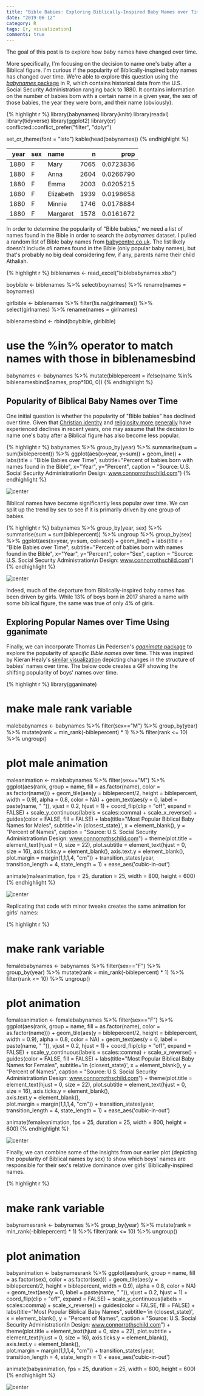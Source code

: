 ```yaml
---
title: "Bible Babies: Exploring Biblically-Inspired Baby Names over Time"
date: "2019-06-12"
category: R
tags: [r, visualization]
comments: true
---
```


The goal of this post is to explore how baby names have changed over time. 

More specifically, I'm focusing on the decision to name one's baby after a Biblical figure. I'm curious if the popularity of Biblically-inspired baby names has changed over time. We're able to explore this question using the [*babynames* package](https://cran.r-project.org/web/packages/babynames/babynames.pdf) in R, which contains historical data from the U.S. Social Security Administration ranging back to 1880. It contains information on the number of babies born with a certain name in a given year, the sex of those babies, the year they were born, and their name (obviously).




{% highlight r %}
library(babynames)
library(knitr)
library(readxl)
library(tidyverse)
library(ggplot2)
library(cr)
conflicted::conflict_prefer("filter", "dplyr")

set_cr_theme(font = "lato")
kable(head(babynames))
{% endhighlight %}



| year|sex |name      |    n|      prop|
|----:|:---|:---------|----:|---------:|
| 1880|F   |Mary      | 7065| 0.0723836|
| 1880|F   |Anna      | 2604| 0.0266790|
| 1880|F   |Emma      | 2003| 0.0205215|
| 1880|F   |Elizabeth | 1939| 0.0198658|
| 1880|F   |Minnie    | 1746| 0.0178884|
| 1880|F   |Margaret  | 1578| 0.0161672|

In order to determine the popularity of "Bible babies," we need a list of names found in the Bible in order to search the *babynames* dataset. I pulled a random list of Bible baby names from [babycentre.co.uk](https://www.babycentre.co.uk/a1025984/baby-names-from-the-bible). The list likely doesn't include *all* names found in the Bible (only popular baby names), but that's probably no big deal considering few, if any, parents name their child Athaliah. 


{% highlight r %}
biblenames <- read_excel("biblebabynames.xlsx")

boybible <- biblenames %>% 
  select(boynames) %>% 
  rename(names = boynames)

girlbible <- biblenames %>% 
  filter(!is.na(girlnames)) %>% 
  select(girlnames) %>% 
  rename(names = girlnames)

biblenamesbind <- rbind(boybible, girlbible)

# use the %in% operator to match names with those in biblenamesbind
babynames <- babynames %>%
  mutate(biblepercent = ifelse(name %in% biblenamesbind$names, prop*100, 0)) 
{% endhighlight %}

## Popularity of Biblical Baby Names over Time

One initial question is whether the popularity of "Bible babies" has declined over time. Given that [Christian identity](https://www.prri.org/research/american-religious-landscape-christian-religiously-unaffiliated/) and [religiosity more generally](https://religionnews.com/2014/01/27/great-decline-religion-united-states-one-graph/) have experienced declines in recent years, one may assume that the decision to name one's baby after a Biblical figure has also become less popular.


{% highlight r %}
babynames %>% 
  group_by(year) %>% 
  summarise(sum = sum(biblepercent)) %>% 
  ggplot(aes(x=year, y=sum)) +
    geom_line() +
  labs(title = "Bible Babies over Time",
       subtitle="Percent of babies born with names found in the Bible",
       x="Year",
       y="Percent",
       caption = "Source: U.S. Social Security Administration\n Design: www.connorrothschild.com")
{% endhighlight %}

![center](/figs/2019-06-12-bible-babies/unnamed-chunk-3-1.png)

Biblical names have become significantly less popular over time. We can split up the trend by sex to see if it is primarily driven by one group of babies.


{% highlight r %}
babynames %>% 
  group_by(year, sex) %>% 
  summarise(sum = sum(biblepercent)) %>% 
  ungroup %>% 
  group_by(sex) %>% 
  ggplot(aes(x=year, y=sum, col=sex)) +
  geom_line() +
  labs(title = "Bible Babies over Time",
       subtitle="Percent of babies born with names found in the Bible",
       x="Year",
       y="Percent",
       color="Sex",
       caption = "Source: U.S. Social Security Administration\n Design: www.connorrothschild.com")
{% endhighlight %}

![center](/figs/2019-06-12-bible-babies/unnamed-chunk-4-1.png)

Indeed, much of the departure from Biblically-inspired baby names has been driven by girls. While 13% of boys born in 2017 shared a name with some biblical figure, the same was true of only 4% of girls. 

## Exploring Popular Names over Time Using gganimate

Finally, we can incorporate Thomas Lin Pedersen's [*gganimate* package](https://github.com/thomasp85/gganimate) to explore the popularity of *specific Bible names* over time. This was inspired by Kieran Healy's [similar visualization](https://kieranhealy.org/blog/archives/2019/05/13/baby-name-animation/) depicting changes in the structure of babies' names over time. The below code creates a GIF showing the shifting popularity of boys' names over time.


{% highlight r %}
library(gganimate)
# make male rank variable
malebabynames <- babynames %>%
  filter(sex=="M") %>% 
  group_by(year) %>%
  mutate(rank = min_rank(-biblepercent) * 1) %>%
  filter(rank <= 10) %>%
  ungroup()

# plot male animation
maleanimation <- malebabynames %>% 
  filter(sex=="M") %>% 
  ggplot(aes(rank, group = name, 
                fill = as.factor(name), color = as.factor(name))) +
  geom_tile(aes(y = biblepercent/2,
                height = biblepercent,
                width = 0.9), alpha = 0.8, color = NA) +
  geom_text(aes(y = 0, label = paste(name, " ")), vjust = 0.2, hjust = 1) +
  coord_flip(clip = "off", expand = FALSE) +
  scale_y_continuous(labels = scales::comma) +
  scale_x_reverse() +
  guides(color = FALSE, fill = FALSE) +
  labs(title="Most Popular Biblical Baby Names for Males", 
       subtitle='in {closest_state}', x = element_blank(), y = "Percent of Names",
       caption = "Source: U.S. Social Security Administration\n Design: www.connorrothschild.com") +
  theme(plot.title = element_text(hjust = 0, size = 22),
        plot.subtitle = element_text(hjust = 0, size = 16),
        axis.ticks.y = element_blank(), 
        axis.text.y  = element_blank(), 
        plot.margin = margin(1,1,1,4, "cm")) +
  transition_states(year, transition_length = 4, state_length = 1) +
  ease_aes('cubic-in-out')

animate(maleanimation, fps = 25, duration = 25, width = 800, height = 600)
{% endhighlight %}

![center](/figs/2019-06-12-bible-babies/unnamed-chunk-6-1.gif)


Replicating that code with minor tweaks creates the same animation for girls' names:


{% highlight r %}
# make rank variable
femalebabynames <- babynames %>%
  filter(sex=="F") %>% 
  group_by(year) %>%
  mutate(rank = min_rank(-biblepercent) * 1) %>%
  filter(rank <= 10) %>%
  ungroup()

# plot animation
femaleanimation <- femalebabynames %>% 
  filter(sex=="F") %>% 
  ggplot(aes(rank, group = name, 
             fill = as.factor(name), color = as.factor(name))) +
  geom_tile(aes(y = biblepercent/2,
                height = biblepercent,
                width = 0.9), alpha = 0.8, color = NA) +
  geom_text(aes(y = 0, label = paste(name, " ")), vjust = 0.2, hjust = 1) +
  coord_flip(clip = "off", expand = FALSE) +
  scale_y_continuous(labels = scales::comma) +
  scale_x_reverse() +
  guides(color = FALSE, fill = FALSE) +
  labs(title="Most Popular Biblical Baby Names for Females", 
       subtitle='in {closest_state}', x = element_blank(), y = "Percent of Names",
       caption = "Source: U.S. Social Security Administration\n Design: www.connorrothschild.com") +
  theme(plot.title = element_text(hjust = 0, size = 22),
        plot.subtitle = element_text(hjust = 0, size = 16),
        axis.ticks.y = element_blank(),  
        axis.text.y  = element_blank(),  
        plot.margin = margin(1,1,1,4, "cm")) +
  transition_states(year, transition_length = 4, state_length = 1) +
  ease_aes('cubic-in-out')

animate(femaleanimation, fps = 25, duration = 25, width = 800, height = 600)
{% endhighlight %}


![center](/figs/2019-06-12-bible-babies/unnamed-chunk-7-1.gif)


Finally, we can combine some of the insights from our earlier plot (depicting the popularity of Biblical names by sex) to show which boys' names are responsible for their sex's relative dominance over girls' Biblically-inspired names.


{% highlight r %}
# make rank variable
babynamesrank <- babynames %>%
  group_by(year) %>%
  mutate(rank = min_rank(-biblepercent) * 1) %>%
  filter(rank <= 10) %>%
  ungroup()

# plot animation
babyanimation <- babynamesrank %>% 
  ggplot(aes(rank, group = name, 
             fill = as.factor(sex), color = as.factor(sex))) +
  geom_tile(aes(y = biblepercent/2,
                height = biblepercent,
                width = 0.9), alpha = 0.8, color = NA) +
  geom_text(aes(y = 0, label = paste(name, " ")), vjust = 0.2, hjust = 1) +
  coord_flip(clip = "off", expand = FALSE) +
  scale_y_continuous(labels = scales::comma) +
  scale_x_reverse() +
  guides(color = FALSE, fill = FALSE) +
  labs(title="Most Popular Biblical Baby Names", 
       subtitle='in {closest_state}', x = element_blank(), y = "Percent of Names",
       caption = "Source: U.S. Social Security Administration\n Design: www.connorrothschild.com") +
  theme(plot.title = element_text(hjust = 0, size = 22),
        plot.subtitle = element_text(hjust = 0, size = 16),
        axis.ticks.y = element_blank(),  
        axis.text.y  = element_blank(),  
        plot.margin = margin(1,1,1,4, "cm")) +
  transition_states(year, transition_length = 4, state_length = 1) +
  ease_aes('cubic-in-out')

animate(babyanimation, fps = 25, duration = 25, width = 800, height = 600)
{% endhighlight %}


![center](/figs/2019-06-12-bible-babies/unnamed-chunk-8-1.gif)

